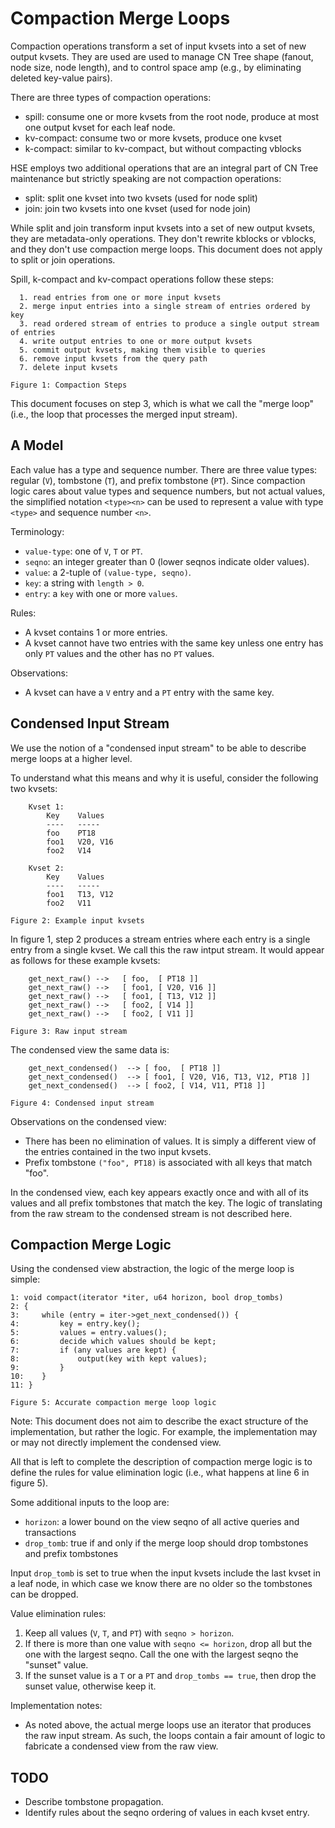 <!--
SPDX-License-Identifier: Apache-2.0 OR MIT

SPDX-FileCopyrightText: Copyright 2022 Micron Technology, Inc.
-->

# Compaction Merge Loops

Compaction operations transform a set of input kvsets into a set of new output
kvsets.  They are used are used to manage CN Tree shape (fanout, node size, node
length), and to control space amp (e.g., by eliminating deleted key-value
pairs).

There are three types of compaction operations:

- spill: consume one or more kvsets from the root node, produce at most one
  output kvset for each leaf node.
- kv-compact: consume two or more kvsets, produce one kvset
- k-compact: similar to kv-compact, but without compacting vblocks

HSE employs two additional operations that are an integral part of CN Tree
maintenance but strictly speaking are not compaction operations:

- split: split one kvset into two kvsets (used for node split)
- join: join two kvsets into one kvset (used for node join)

While split and join transform input kvsets into a set of new output kvsets,
they are metadata-only operations.  They don't rewrite kblocks or vblocks, and
they don't use compaction merge loops.  This document does not apply to split or
join operations.

Spill, k-compact and kv-compact operations follow these steps:

```
  1. read entries from one or more input kvsets
  2. merge input entries into a single stream of entries ordered by key
  3. read ordered stream of entries to produce a single output stream of entries
  4. write output entries to one or more output kvsets
  5. commit output kvsets, making them visible to queries
  6. remove input kvsets from the query path
  7. delete input kvsets

Figure 1: Compaction Steps
```

This document focuses on step 3, which is what we call the "merge loop" (i.e.,
the loop that processes the merged input stream).

## A Model

Each value has a type and sequence number. There are three value types: regular
(`V`), tombstone (`T`), and prefix tombstone (`PT`).  Since compaction logic cares
about value types and sequence numbers, but not actual values, the simplified
notation `<type><n>` can be used to represent a value with type `<type>` and
sequence number `<n>`.

Terminology:

- `value-type`: one of `V`, `T` or `PT`.
- `seqno`: an integer greater than 0 (lower seqnos indicate older values).
- `value`: a 2-tuple of `(value-type, seqno)`.
- `key`: a string with `length > 0`.
- `entry`: a `key` with one or more `values`.

Rules:

- A kvset contains 1 or more entries.
- A kvset cannot have two entries with the same key unless one entry has only
  `PT` values and the other has no `PT` values.

Observations:

- A kvset can have a `V` entry and a `PT` entry with the same key.

## Condensed Input Stream

We use the notion of a "condensed input stream" to be able to describe merge
loops at a higher level.

To understand what this means and why it is useful, consider the following two
kvsets:

```
    Kvset 1:
        Key    Values
        ----   -----
        foo    PT18
        foo1   V20, V16
        foo2   V14

    Kvset 2:
        Key    Values
        ----   -----
        foo1   T13, V12
        foo2   V11

Figure 2: Example input kvsets
```

In figure 1, step 2 produces a stream entries where each entry is a single entry
from a single kvset.  We call this the raw intput stream.  It would appear as
follows for these example kvsets:

```
    get_next_raw() -->   [ foo,  [ PT18 ]]
    get_next_raw() -->   [ foo1, [ V20, V16 ]]
    get_next_raw() -->   [ foo1, [ T13, V12 ]]
    get_next_raw() -->   [ foo2, [ V14 ]]
    get_next_raw() -->   [ foo2, [ V11 ]]

Figure 3: Raw input stream
```

The condensed view the same data is:

```
    get_next_condensed()  --> [ foo,  [ PT18 ]]
    get_next_condensed()  --> [ foo1, [ V20, V16, T13, V12, PT18 ]]
    get_next_condensed()  --> [ foo2, [ V14, V11, PT18 ]]

Figure 4: Condensed input stream
```

Observations on the condensed view:

- There has been no elimination of values.  It is simply a different view of the
  entries contained in the two input kvsets.
- Prefix tombstone `("foo", PT18)` is associated with all keys that match "foo".

In the condensed view, each key appears exactly once and with all of its values
and all prefix tombstones that match the key.  The logic of translating from the
raw stream to the condensed stream is not described here.

## Compaction Merge Logic

Using the condensed view abstraction, the logic of the merge loop is simple:

```
1: void compact(iterator *iter, u64 horizon, bool drop_tombs)
2: {
3:     while (entry = iter->get_next_condensed()) {
4:         key = entry.key();
5:         values = entry.values();
6:         decide which values should be kept;
7:         if (any values are kept) {
8:             output(key with kept values);
9:         }
10:    }
11: }

Figure 5: Accurate compaction merge loop logic
```

Note: This document does not aim to describe the exact structure of the
implementation, but rather the logic. For example, the implementation may or may
not directly implement the condensed view.

All that is left to complete the description of compaction merge logic is to
define the rules for value elimination logic (i.e., what happens at line 6 in
figure 5).

Some additional inputs to the loop are:

- `horizon`: a lower bound on the view seqno of all active queries and
  transactions
- `drop_tomb`: true if and only if the merge loop should drop tombstones and
  prefix tombstones

Input `drop_tomb` is set to true when the input kvsets include the last kvset in a
leaf node, in which case we know there are no older so the tombstones can be
dropped.

Value elimination rules:

1. Keep all values (`V`, `T`, and `PT`) with `seqno > horizon`.
1. If there is more than one value with `seqno <= horizon`, drop all but the one
   with the largest seqno.  Call the one with the largest seqno the "sunset"
   value.
1. If the sunset value is a `T` or a `PT` and `drop_tombs == true`, then drop the
   sunset value, otherwise keep it.

Implementation notes:

- As noted above, the actual merge loops use an iterator that produces the raw
  input stream.  As such, the loops contain a fair amount of logic to fabricate
  a condensed view from the raw view.

## TODO

- Describe tombstone propagation.
- Identify rules about the seqno ordering of values in each kvset entry.
